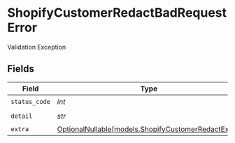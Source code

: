 # ShopifyCustomerRedactBadRequestError

Validation Exception


## Fields

| Field                                                                                          | Type                                                                                           | Required                                                                                       | Description                                                                                    |
| ---------------------------------------------------------------------------------------------- | ---------------------------------------------------------------------------------------------- | ---------------------------------------------------------------------------------------------- | ---------------------------------------------------------------------------------------------- |
| `status_code`                                                                                  | *int*                                                                                          | :heavy_check_mark:                                                                             | N/A                                                                                            |
| `detail`                                                                                       | *str*                                                                                          | :heavy_check_mark:                                                                             | N/A                                                                                            |
| `extra`                                                                                        | [OptionalNullable[models.ShopifyCustomerRedactExtra]](../models/shopifycustomerredactextra.md) | :heavy_minus_sign:                                                                             | N/A                                                                                            |